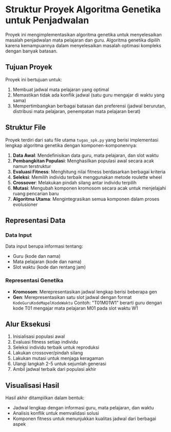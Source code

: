 # Struktur Proyek Algoritma Genetika untuk Penjadwalan

Proyek ini mengimplementasikan algoritma genetika untuk menyelesaikan masalah penjadwalan mata pelajaran dan guru. Algoritma genetika dipilih karena kemampuannya dalam menyelesaikan masalah optimasi kompleks dengan banyak batasan.

## Tujuan Proyek

Proyek ini bertujuan untuk:

1. Membuat jadwal mata pelajaran yang optimal
2. Memastikan tidak ada konflik jadwal (satu guru mengajar di waktu yang sama)
3. Mempertimbangkan berbagai batasan dan preferensi (jadwal berurutan, distribusi mata pelajaran, penempatan mata pelajaran berat)

## Struktur File

Proyek terdiri dari satu file utama `tugas_spk.py` yang berisi implementasi lengkap algoritma genetika dengan komponen-komponennya:

1. **Data Awal**: Mendefinisikan data guru, mata pelajaran, dan slot waktu
2. **Pembangkitan Populasi**: Menghasilkan populasi awal secara acak namun terstruktur
3. **Evaluasi Fitness**: Menghitung nilai fitness berdasarkan berbagai kriteria
4. **Seleksi**: Memilih individu terbaik menggunakan metode roulette wheel
5. **Crossover**: Melakukan pindah silang antar individu terpilih
6. **Mutasi**: Mengubah komponen kromosom secara acak untuk menjelajahi ruang pencarian baru
7. **Algoritma Utama**: Mengintegrasikan semua komponen dalam proses evolusioner

## Representasi Data

### Data Input

Data input berupa informasi tentang:

- Guru (kode dan nama)
- Mata pelajaran (kode dan nama)
- Slot waktu (kode dan rentang jam)

### Representasi Genetika

- **Kromosom**: Merepresentasikan jadwal lengkap berisi beberapa gen
- **Gen**: Merepresentasikan satu slot jadwal dengan format `KodeGuruKodeMapelKodeWaktu`
  Contoh: "T01M01W1" berarti guru dengan kode T01 mengajar mata pelajaran M01 pada slot waktu W1

## Alur Eksekusi

1. Inisialisasi populasi awal
2. Evaluasi fitness setiap individu
3. Seleksi individu terbaik untuk reproduksi
4. Lakukan crossover/pindah silang
5. Lakukan mutasi untuk menjaga keragaman
6. Ulangi langkah 2-5 untuk sejumlah generasi
7. Ambil jadwal terbaik dari populasi akhir

## Visualisasi Hasil

Hasil akhir ditampilkan dalam bentuk:

- Jadwal lengkap dengan informasi guru, mata pelajaran, dan waktu
- Analisis konflik untuk memvalidasi solusi
- Komponen fitness untuk menunjukkan kualitas jadwal dari berbagai aspek
